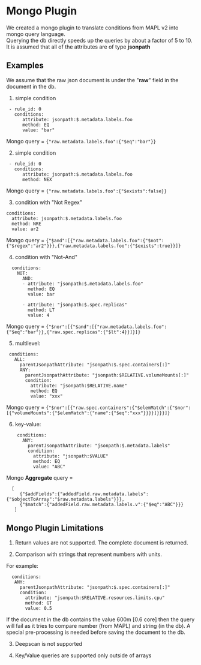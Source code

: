 # Mongo Plugin
We created a mongo plugin to translate conditions from MAPL v2 into mongo query language.  
Querying the db directly speeds up the queries by about a factor of 5 to 10.
It is assumed that all of the attributes are of type **jsonpath**

## Examples
We assume that the raw json document is under the "**raw**" field in the document in the db.

1)  simple condition
```
 - rule_id: 0
   conditions:
      attribute: jsonpath:$.metadata.labels.foo
      method: EQ
      value: "bar"
```
Mongo query = ```{"raw.metadata.labels.foo":{"$eq":"bar"}}```

2) simple condition
```
 - rule_id: 0
   conditions:
      attribute: jsonpath:$.metadata.labels.foo
      method: NEX      
```
Mongo query = ```{"raw.metadata.labels.foo":{"$exists":false}}```

3)  condition with "Not Regex"
```
conditions:
  attribute: jsonpath:$.metadata.labels.foo
  method: NRE
  value: ar2
```
Mongo query = ```{"$and":[{"raw.metadata.labels.foo":{"$not":{"$regex":"ar2"}}},{"raw.metadata.labels.foo":{"$exists":true}}]}```

4) condition with "Not-And"
```
  conditions:
    NOT:
      AND:
      - attribute: "jsonpath:$.metadata.labels.foo"
        method: EQ
        value: bar

      - attribute: "jsonpath:$.spec.replicas"
        method: LT
        value: 4
```
Mongo query = ```{"$nor":[{"$and":[{"raw.metadata.labels.foo":{"$eq":"bar"}},{"raw.spec.replicas":{"$lt":4}}]}]}```

5) multilevel:
```
 conditions:
   ALL:
     parentJsonpathAttribute: "jsonpath:$.spec.containers[:]"
     ANY:
       parentJsonpathAttribute: "jsonpath:$RELATIVE.volumeMounts[:]"
       condition:
         attribute: "jsonpath:$RELATIVE.name"
         method: EQ
         value: "xxx"
```

Mongo query = ```{"$nor":[{"raw.spec.containers":{"$elemMatch":{"$nor":[{"volumeMounts":{"$elemMatch":{"name":{"$eq":"xxx"}}}}]}}}]}```


6) key-value:
```
    conditions:
      ANY:
        parentJsonpathAttribute: "jsonpath:$.metadata.labels"
        condition:
          attribute: "jsonpath:$VALUE"
          method: EQ
          value: "ABC"
```

Mongo **Aggregate** query = 
```
  [ 
     {"$addFields":{"addedField.raw.metadata.labels":{"$objectToArray":"$raw.metadata.labels"}}},
     {"$match":{"addedField.raw.metadata.labels.v":{"$eq":"ABC"}}} 
   ]
```

## Mongo Plugin Limitations

1) Return values are not supported. The complete document is returned.

2) Comparison with strings that represent numbers with units. 

For example:

```
  conditions:
   ANY:
     parentJsonpathAttribute: "jsonpath:$.spec.containers[:]"
     condition:
       attribute: "jsonpath:$RELATIVE.resources.limits.cpu"
       method: GT
       value: 0.5 
 ```      
If the document in the db contains the value 600m [0.6 core] then the query will fail as it tries to compare number (from MAPL) and string (in the db). A special pre-processing is needed before saving the document to the db.


3) Deepscan is not supported

4) Key/Value queries are supported only outside of arrays

